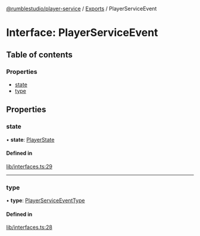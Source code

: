 [@rumblestudio/player-service](./player-service/README.md) / [Exports](./player-service/modules.md) / PlayerServiceEvent

# Interface: PlayerServiceEvent

## Table of contents

### Properties

- [state](./player-service/interfaces/playerserviceevent.md#state)
- [type](./player-service/interfaces/playerserviceevent.md#type)

## Properties

### state

• **state**: [PlayerState](./player-service/interfaces/playerstate.md)

#### Defined in

[lib/interfaces.ts:29](https://github.com/Redeltaz/rumblestudio/blob/28da9d7/libs/player-service/src/lib/interfaces.ts#L29)

___

### type

• **type**: [PlayerServiceEventType](./player-service/enums/playerserviceeventtype.md)

#### Defined in

[lib/interfaces.ts:28](https://github.com/Redeltaz/rumblestudio/blob/28da9d7/libs/player-service/src/lib/interfaces.ts#L28)
